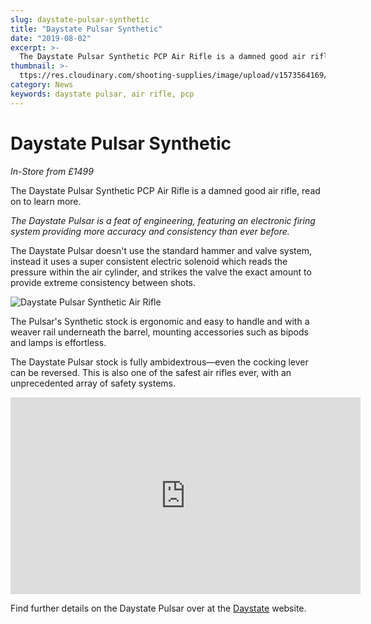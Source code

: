 ```yaml
---
slug: daystate-pulsar-synthetic
title: "Daystate Pulsar Synthetic"
date: "2019-08-02"
excerpt: >-
  The Daystate Pulsar Synthetic PCP Air Rifle is a damned good air rifle, read on to learn more.
thumbnail: >-
  ttps://res.cloudinary.com/shooting-supplies/image/upload/v1573564169/Daystate-pulsar-MainProd3_eiy45x_twcpgp-1_pjvnp8.jpg
category: News
keywords: daystate pulsar, air rifle, pcp
---
```


# **Daystate Pulsar Synthetic**

_In-Store from £1499_

The Daystate Pulsar Synthetic PCP Air Rifle is a damned good air rifle, read on to learn more.

_The Daystate Pulsar is a feat of engineering, featuring an electronic firing system providing more accuracy and consistency than ever before._

The Daystate Pulsar doesn't use the standard hammer and valve system, instead it uses a super consistent electric solenoid which reads the pressure within the air cylinder, and strikes the valve the exact amount to provide extreme consistency between shots.

![Daystate Pulsar Synthetic Air Rifle](https://res.cloudinary.com/shooting-supplies/image/upload/v1573564169/Daystate-pulsar-MainProd3_eiy45x_twcpgp-1_pjvnp8.jpg)

The Pulsar's Synthetic stock is ergonomic and easy to handle and with a weaver rail underneath the barrel, mounting accessories such as bipods and lamps is effortless.

The Daystate Pulsar stock is fully ambidextrous—even the cocking lever can be reversed. This is also one of the safest air rifles ever, with an unprecedented array of safety systems.

<p align="center">
<iframe src="https://www.youtube.com/embed/pPSzFiyuT5w" width="560" height="315" frameborder="0" allowfullscreen="allowfullscreen"></iframe>
</p>

Find further details on the Daystate Pulsar over at the [Daystate](http://daystate.com/rifles/pulsar/) website.
